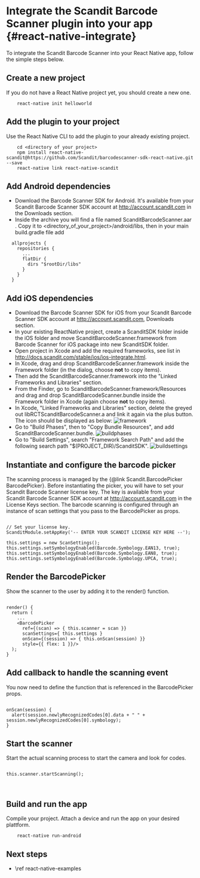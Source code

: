 Integrate the Scandit Barcode Scanner plugin into your app     {#react-native-integrate}
===================================

To integrate the Scandit Barcode Scanner into your React Native app, follow the simple steps below.

## Create a new project

If you do not have a React Native project yet, you should create a new one.

~~~~~~~~~~~~~~~~~~~~~~~~~~~~~~~~~~~~{.java}
    react-native init helloworld
~~~~~~~~~~~~~~~~~~~~~~~~~~~~~~~~~~~~


## Add the plugin to your project

Use the React Native CLI to add the plugin to your already existing project.

~~~~~~~~~~~~~~~~~~~~~~~~~~~~~~~~~~~~{.java}
    cd <directory of your project>
    npm install react-native-scandit@https://github.com/Scandit/barcodescanner-sdk-react-native.git --save
    react-native link react-native-scandit
~~~~~~~~~~~~~~~~~~~~~~~~~~~~~~~~~~~~


## Add Android dependencies

- Download the Barcode Scanner SDK for Android. It's available from your Scandit Barcode Scanner SDK account at http://account.scandit.com in the Downloads section.
- Inside the archive you will find a file named ScanditBarcodeScanner.aar .
Copy it to <directory_of_your_project>/android/libs, then in your main build.gradle file add

~~~~~~~~~~~~~~~~~~~~~~~~~~~~~~~~~~~~{.java}
  allprojects {
    repositories {
      ...
      flatDir {
        dirs "$rootDir/libs"
      }
    }
  }
~~~~~~~~~~~~~~~~~~~~~~~~~~~~~~~~~~~~

## Add iOS dependencies

- Download the Barcode Scanner SDK for iOS from your Scandit Barcode Scanner SDK account at http://account.scandit.com, Downloads section.
- In your existing ReactNative project, create a ScanditSDK folder inside the iOS folder and move ScanditBarcodeScanner.framework from Barcode Scanner for iOS package into new ScanditSDK folder.
- Open project in Xcode and add the required frameworks, see list in http://docs.scandit.com/stable/ios/ios-integrate.html.
- In Xcode, drag and drop ScanditBarcodeScanner.framework inside the Framework folder (in the dialog, choose **not** to copy items).
- Then add the ScanditBarcodeScanner.framework into the "Linked Frameworks and Libraries" section.
- From the Finder, go to ScanditBarcodeScanner.framework/Resources and drag and drop ScanditBarcodeScanner.bundle inside the Framework folder in Xcode (again choose **not** to copy items).
- In Xcode, "Linked Frameworks and Libraries" section, delete the greyed out libRCTScanditBarcodeScanner.a and link it again via the plus button. The icon should be displayed as below:
![framework](img/ios/libs.png)
- Go to "Build Phases", then to "Copy Bundle Resources", and add ScanditBarcodeScanner.bundle.
![buildphases](img/ios/buildphases.png)
- Go to "Build Settings", search "Framework Search Path" and add the following search path "$(PROJECT_DIR)/ScanditSDK".
![buildsettings](img/ios/buildsettings.png)

## Instantiate and configure the barcode picker

The scanning process is managed by the {@link Scandit.BarcodePicker BarcodePicker}. Before instantiating the picker, you will have to set your Scandit Barcode Scanner license key. The key is available from your Scandit Barcode Scanner SDK account at http://account.scandit.com in the License Keys section. The barcode scanning is configured through an instance of scan settings that you pass to the BarcodePicker as props.

~~~~~~~~~~~~~~~~{.java}

// Set your license key.
ScanditModule.setAppKey('-- ENTER YOUR SCANDIT LICENSE KEY HERE --');

this.settings = new ScanSettings();
this.settings.setSymbologyEnabled(Barcode.Symbology.EAN13, true);
this.settings.setSymbologyEnabled(Barcode.Symbology.EAN8, true);
this.settings.setSymbologyEnabled(Barcode.Symbology.UPCA, true);

~~~~~~~~~~~~~~~~


## Render the BarcodePicker

Show the scanner to the user by adding it to the render() function.

~~~~~~~~~~~~~~~~{.java}

render() {
  return (
    ...
    <BarcodePicker
      ref={(scan) => { this.scanner = scan }}
      scanSettings={ this.settings }
      onScan={(session) => { this.onScan(session) }}
      style={{ flex: 1 }}/>
  );
}

~~~~~~~~~~~~~~~~


## Add callback to handle the scanning event

You now need to define the function that is referenced in the BarcodePicker props.

~~~~~~~~~~~~~~~~{.java}

onScan(session) {
  alert(session.newlyRecognizedCodes[0].data + " " + session.newlyRecognizedCodes[0].symbology);
}

~~~~~~~~~~~~~~~~


## Start the scanner

Start the actual scanning process to start the camera and look for codes.

~~~~~~~~~~~~~~~~{.java}

this.scanner.startScanning();

~~~~~~~~~~~~~~~~

<br/>

## Build and run the app

Compile your project. Attach a device and run the app on your desired plattform.

~~~~~~~~~~~~~~~~~~~~~~~~~~~~~~~~~~~~{.java}
    react-native run-android
~~~~~~~~~~~~~~~~~~~~~~~~~~~~~~~~~~~~

## Next steps

* \ref react-native-examples
